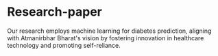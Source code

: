 # Research-paper
Our research employs machine learning for diabetes prediction, aligning with Atmanirbhar Bharat's vision by fostering innovation in healthcare technology and promoting self-reliance.
